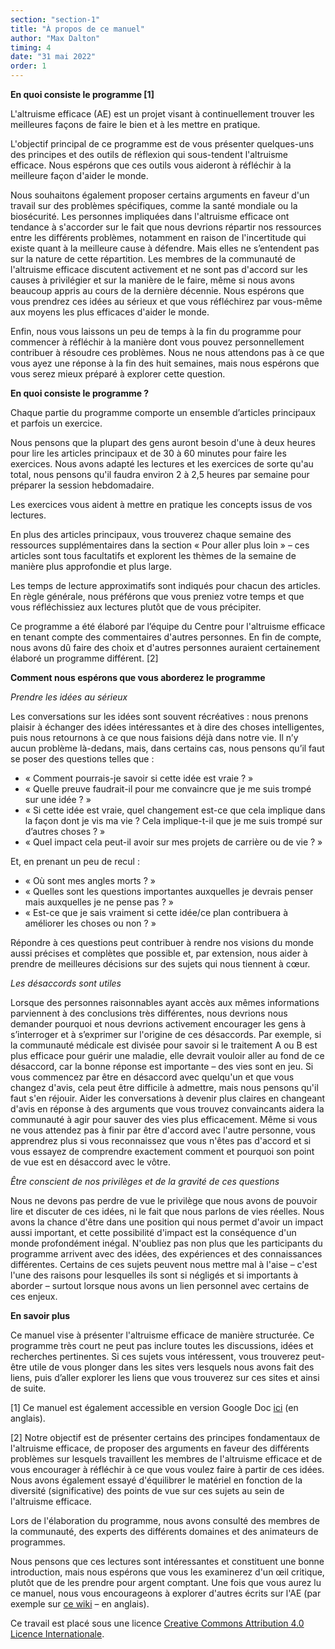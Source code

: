 ```yaml
---
section: "section-1"
title: "À propos de ce manuel"
author: "Max Dalton"
timing: 4
date: "31 mai 2022"
order: 1
---
```

**En quoi consiste le programme [1]**

L'altruisme efficace (AE) est un projet visant à continuellement trouver les meilleures façons de faire le bien et à les mettre en pratique. 

L'objectif principal de ce programme est de vous présenter quelques-uns des principes et des outils de réflexion qui sous-tendent l'altruisme efficace. Nous espérons que ces outils vous aideront à réfléchir à la meilleure façon d'aider le monde.

Nous souhaitons également proposer certains arguments en faveur d'un travail sur des problèmes spécifiques, comme la santé mondiale ou la biosécurité. Les personnes impliquées dans l'altruisme efficace ont tendance à s'accorder sur le fait que nous devrions répartir nos ressources entre les différents problèmes, notamment en raison de l'incertitude qui existe quant à la meilleure cause à défendre. Mais elles ne s’entendent pas sur la nature de cette répartition. Les membres de la communauté de l'altruisme efficace discutent activement et ne sont pas d'accord sur les causes à privilégier et sur la manière de le faire, même si nous avons beaucoup appris au cours de la dernière décennie. Nous espérons que vous prendrez ces idées au sérieux et que vous réfléchirez par vous-même aux moyens les plus efficaces d'aider le monde.

Enfin, nous vous laissons un peu de temps à la fin du programme pour commencer à réfléchir à la manière dont vous pouvez personnellement contribuer à résoudre ces problèmes. Nous ne nous attendons pas à ce que vous ayez une réponse à la fin des huit semaines, mais nous espérons que vous serez mieux préparé à explorer cette question.

**En quoi consiste le programme ?**

Chaque partie du programme comporte un ensemble d’articles principaux et parfois un exercice. 

Nous pensons que la plupart des gens auront besoin d'une à deux heures pour lire les articles principaux et de 30 à 60 minutes pour faire les exercices. Nous avons adapté les lectures et les exercices de sorte qu'au total, nous pensons qu'il faudra environ 2 à 2,5 heures par semaine pour préparer la session hebdomadaire.

Les exercices vous aident à mettre en pratique les concepts issus de vos lectures.

En plus des articles principaux, vous trouverez chaque semaine des ressources supplémentaires dans la section « Pour aller plus loin » – ces articles sont tous facultatifs et explorent les thèmes de la semaine de manière plus approfondie et plus large. 

Les temps de lecture approximatifs sont indiqués pour chacun des articles. En règle générale, nous préférons que vous preniez votre temps et que vous réfléchissiez aux lectures plutôt que de vous précipiter.

Ce programme a été élaboré par l’équipe du Centre pour l'altruisme efficace en tenant compte des commentaires d'autres personnes. En fin de compte, nous avons dû faire des choix et d'autres personnes auraient certainement élaboré un programme différent. [2]

**Comment nous espérons que vous aborderez le programme**

*Prendre les idées au sérieux*

Les conversations sur les idées sont souvent récréatives : nous prenons plaisir à échanger des idées intéressantes et à dire des choses intelligentes, puis nous retournons à ce que nous faisions déjà dans notre vie. Il n’y aucun problème là-dedans, mais, dans certains cas, nous pensons qu’il faut se poser des questions telles que : 



* « Comment pourrais-je savoir si cette idée est vraie ? »
* « Quelle preuve faudrait-il pour me convaincre que je me suis trompé sur une idée ? »
* « Si cette idée est vraie, quel changement est-ce que cela implique dans la façon dont je vis ma vie ? Cela implique-t-il que je me suis trompé sur d’autres choses ? »
* « Quel impact cela peut-il avoir sur mes projets de carrière ou de vie ? »

Et, en prenant un peu de recul : 



* « Où sont mes angles morts ? »
* « Quelles sont les questions importantes auxquelles je devrais penser mais auxquelles je ne pense pas ? »
* « Est-ce que je sais vraiment si cette idée/ce plan contribuera à améliorer les choses ou non ? »

Répondre à ces questions peut contribuer à rendre nos visions du monde aussi précises et complètes que possible et, par extension, nous aider à prendre de meilleures décisions sur des sujets qui nous tiennent à cœur.

*Les désaccords sont utiles*

Lorsque des personnes raisonnables ayant accès aux mêmes informations parviennent à des conclusions très différentes, nous devrions nous demander pourquoi et nous devrions activement encourager les gens à s’interroger et à s’exprimer sur l'origine de ces désaccords. Par exemple, si la communauté médicale est divisée pour savoir si le traitement A ou B est plus efficace pour guérir une maladie, elle devrait vouloir aller au fond de ce désaccord, car la bonne réponse est importante – des vies sont en jeu. Si vous commencez par être en désaccord avec quelqu'un et que vous changez d'avis, cela peut être difficile à admettre, mais nous pensons qu'il faut s'en réjouir. Aider les conversations à devenir plus claires en changeant d'avis en réponse à des arguments que vous trouvez convaincants aidera la communauté à agir pour sauver des vies plus efficacement. Même si vous ne vous attendez pas à finir par être d'accord avec l'autre personne, vous apprendrez plus si vous reconnaissez que vous n'êtes pas d'accord et si vous essayez de comprendre exactement comment et pourquoi son point de vue est en désaccord avec le vôtre.

*Être conscient de nos privilèges et de la gravité de ces questions*

Nous ne devons pas perdre de vue le privilège que nous avons de pouvoir lire et discuter de ces idées, ni le fait que nous parlons de vies réelles. Nous avons la chance d'être dans une position qui nous permet d'avoir un impact aussi important, et cette possibilité d'impact est la conséquence d'un monde profondément inégal. N'oubliez pas non plus que les participants du programme arrivent avec des idées, des expériences et des connaissances différentes. Certains de ces sujets peuvent nous mettre mal à l'aise – c'est l'une des raisons pour lesquelles ils sont si négligés et si importants à aborder – surtout lorsque nous avons un lien personnel avec certains de ces enjeux.

**En savoir plus**

Ce manuel vise à présenter l'altruisme efficace de manière structurée. Ce programme très court ne peut pas inclure toutes les discussions, idées et recherches pertinentes. Si ces sujets vous intéressent, vous trouverez peut-être utile de vous plonger dans les sites vers lesquels nous avons fait des liens, puis d’aller explorer les liens que vous trouverez sur ces sites et ainsi de suite. 

[1] Ce manuel est également accessible en version Google Doc [ici](https://docs.google.com/document/d/1uy5Ca2TXJ-BOzjaSk4PNlPGkvolcVY8pe2xm2ZSw5L8/edit) (en anglais).

[2] Notre objectif est de présenter certains des principes fondamentaux de l'altruisme efficace, de proposer des arguments en faveur des différents problèmes sur lesquels travaillent les membres de l'altruisme efficace et de vous encourager à réfléchir à ce que vous voulez faire à partir de ces idées. Nous avons également essayé d'équilibrer le matériel en fonction de la diversité (significative) des points de vue sur ces sujets au sein de l'altruisme efficace. 

Lors de l'élaboration du programme, nous avons consulté des membres de la communauté, des experts des différents domaines et des animateurs de programmes.

Nous pensons que ces lectures sont intéressantes et constituent une bonne introduction, mais nous espérons que vous les examinerez d'un œil critique, plutôt que de les prendre pour argent comptant. Une fois que vous aurez lu ce manuel, nous vous encourageons à explorer d'autres écrits sur l'AE (par exemple sur [ce wiki](https://forum.effectivealtruism.org/topics/all) – en anglais).

Ce travail est placé sous une licence [Creative Commons Attribution 4.0 Licence Internationale](https://creativecommons.org/licenses/by/4.0/deed.fr).
